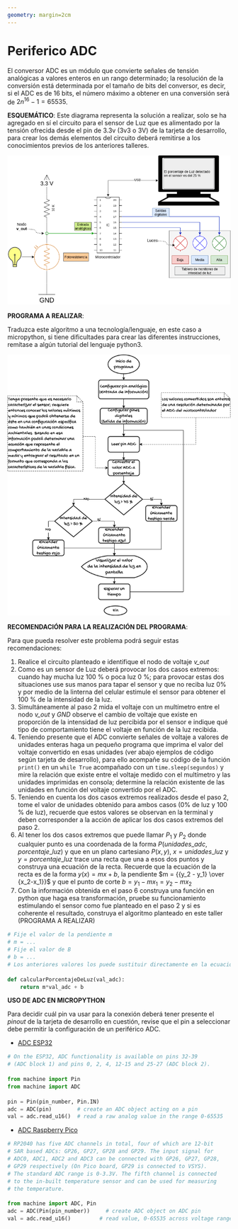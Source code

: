```yaml
---
geometry: margin=2cm
---
```


# Periferico ADC

El conversor ADC es un módulo que convierte señales de tensión
analógicas a valores enteros en un rango determinado; la resolución
de la conversión está determinada por el tamaño de bits del conversor,
es decir, si el ADC es de 16 bits, el número máximo a obtener en una
conversión será de $2n^{16}-1=65535$.

**ESQUEMÁTICO**:
Este diagrama representa la solución a realizar, solo se ha agregado en sí el
circuito para el sensor de Luz que es alimentado por la tensión ofrecida desde
el pin de 3.3v (3v3 o 3V) de la tarjeta de desarrollo, para crear los demás
elementos del circuito deberá remitirse a los conocimientos previos de los anteriores
talleres.

![Esquema circuital](./desing/t4-adc/adc-esquema.drawio.png)

**PROGRAMA A REALIZAR**:

Traduzca este algoritmo a una tecnología/lenguaje, en este caso a micropython,
si tiene dificultades para crear las diferentes instrucciones, remítase a algún
tutorial del lenguaje python3.

![Diagrama de flujo](./desing/t4-adc/adc-algoritmo.drawio.png)

**RECOMENDACIÓN PARA LA REALIZACIÓN DEL PROGRAMA**:

Para que pueda resolver este problema podrá seguir estas recomendaciones:

1. Realice el circuito planteado e identifique el nodo de voltaje *v\_out*
2. Como es un sensor de Luz deberá provocar los dos casos extremos: cuando hay mucha luz 100 %
o poca luz 0 %; para provocar estas dos situaciones use sus manos para tapar el sensor y que no reciba luz
0% y por medio de la linterna del celular estimule el sensor para obtener el 100 % de la intensidad de la luz.
3. Simultáneamente al paso 2 mida el voltaje con un multímetro entre el nodo *v\_out* y *GND* observe el cambio
de voltaje que existe en proporción de la intensidad de luz percibida por el sensor e indique qué tipo
de comportamiento tiene el voltaje en función de la luz recibida.
4. Teniendo presente que el ADC convierte señales de voltaje a valores de unidades enteras haga un pequeño
programa que imprima el valor del voltaje convertido en esas unidades (ver abajo ejemplos de código según tarjeta de desarrollo),
para ello acompañe su código de la función `print()` en  un `while True` acompañado con un
`time.sleep(segundos)` y mire la relación que existe entre el voltaje medido con el multímetro
y las unidades imprimidas en consola; determine la relación existente de las unidades en función
del voltaje convertido por el ADC.
5. Teniendo en cuenta los dos casos extremos realizados desde el paso 2, tome el valor de unidades obtenido
para ambos casos (0% de luz y 100 % de luz), recuerde que estos valores se observan en la terminal y deben corresponder
a la acción de aplicar los dos casos extremos del paso 2.
6. Al tener los dos casos extremos que puede llamar $P_1$ y $P_2$ donde cualquier punto es una coordenada
de la forma $P(unidades\_adc, porcentaje\_luz)$ y que en un plano cartesiano $P(x, y)$, $x=unidades\_luz$
y $y=porcentaje\_luz$ trace una recta que una a esos dos puntos y construya una ecuación de la recta.
Recuerde que la ecuación de la recta es de la forma $y(x) =  mx + b$, la pendiente $m = {{y_2 - y_1} \over {x_2-x_1}}$ y
que el punto de corte $b = y_1 -mx_1 = y_2 - mx_2$
7. Con la información obtenida en el paso 6 construya una función en python que haga esa transformación, pruebe su funcionamiento
estimulando el sensor como fue planteado en el paso 2 y si es coherente el resultado,
construya el algoritmo planteado en este taller (PROGRAMA A REALIZAR)
```py
# Fije el valor de la pendiente m
# m = ...
# Fije el valor de B
# b = ...
# Los anteriores valores los puede sustituir directamente en la ecuación.

def calcularPorcentajeDeLuz(val_adc):
    return m*val_adc + b
```

**USO DE ADC EN MICROPYTHON**

Para decidir cuál pin va usar para la conexión deberá tener presente el *pinout* de la tarjeta
de desarrollo en cuestión, revise que el pin a seleccionar debe permitir la configuración de
un periférico ADC.

* [ADC ESP32](https://docs.micropython.org/en/latest/esp32/quickref.html#adc-analog-to-digital-conversion)
```py
# On the ESP32, ADC functionality is available on pins 32-39
# (ADC block 1) and pins 0, 2, 4, 12-15 and 25-27 (ADC block 2).

from machine import Pin
from machine import ADC

pin = Pin(pin_number, Pin.IN)
adc = ADC(pin)        # create an ADC object acting on a pin
val = adc.read_u16()  # read a raw analog value in the range 0-65535
```

* [ADC Raspberry Pico](https://docs.micropython.org/en/latest/rp2/quickref.html#adc-analog-to-digital-conversion)
```py
# RP2040 has five ADC channels in total, four of which are 12-bit
# SAR based ADCs: GP26, GP27, GP28 and GP29. The input signal for
# ADC0, ADC1, ADC2 and ADC3 can be connected with GP26, GP27, GP28,
# GP29 respectively (On Pico board, GP29 is connected to VSYS).
# The standard ADC range is 0-3.3V. The fifth channel is connected
# to the in-built temperature sensor and can be used for measuring
# the temperature.

from machine import ADC, Pin
adc = ADC(Pin(pin_number))     # create ADC object on ADC pin
val = adc.read_u16()         # read value, 0-65535 across voltage range 0.0v - 3.3v
```

